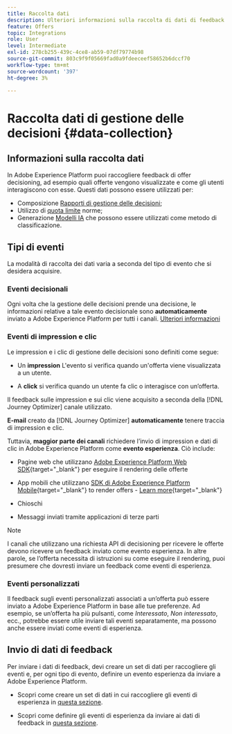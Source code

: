 ```yaml
---
title: Raccolta dati
description: Ulteriori informazioni sulla raccolta di dati di feedback di Gestione delle decisioni
feature: Offers
topic: Integrations
role: User
level: Intermediate
exl-id: 278cb255-439c-4ce8-ab59-07df79774b98
source-git-commit: 803c9f9f05669fad0a9fdeeceef58652b6dccf70
workflow-type: tm+mt
source-wordcount: '397'
ht-degree: 3%

---
```


# Raccolta dati di gestione delle decisioni {#data-collection}

## Informazioni sulla raccolta dati

In Adobe Experience Platform puoi raccogliere feedback di offer decisioning, ad esempio quali offerte vengono visualizzate e come gli utenti interagiscono con esse. Questi dati possono essere utilizzati per:
* Composizione [Rapporti di gestione delle decisioni](../reports/get-started-events.md);
* Utilizzo di [quota limite](../offer-library/add-constraints.md#capping) norme;
* Generazione [Modelli IA](../ranking/create-ranking-strategies.md) che possono essere utilizzati come metodo di classificazione.

## Tipi di eventi

La modalità di raccolta dei dati varia a seconda del tipo di evento che si desidera acquisire.

### Eventi decisionali

Ogni volta che la gestione delle decisioni prende una decisione, le informazioni relative a tale evento decisionale sono **automaticamente** inviato a Adobe Experience Platform per tutti i canali. [Ulteriori informazioni](../reports/get-started-events.md)

### Eventi di impression e clic

Le impression e i clic di gestione delle decisioni sono definiti come segue:

* Un **impression** L&#39;evento si verifica quando un&#39;offerta viene visualizzata a un utente.

* A **click** si verifica quando un utente fa clic o interagisce con un’offerta.

Il feedback sulle impression e sui clic viene acquisito a seconda della [!DNL Journey Optimizer] canale utilizzato.

**E-mail** creato da [!DNL Journey Optimizer] **automaticamente** tenere traccia di impression e clic.

Tuttavia, **maggior parte dei canali** richiedere l’invio di impression e dati di clic in Adobe Experience Platform come **evento esperienza**. Ciò include:

* Pagine web che utilizzano [Adobe Experience Platform Web SDK](https://experienceleague.adobe.com/docs/experience-platform/edge/home.html?lang=it){target="_blank"} per eseguire il rendering delle offerte

* App mobili che utilizzano [SDK di Adobe Experience Platform Mobile](https://experienceleague.adobe.com/docs/platform-learn/data-collection/mobile-sdk/overview.html){target="_blank"} to render offers - [Learn more](https://developer.adobe.com/client-sdks/documentation/adobe-journey-optimizer-decisioning/#ab-sj-tracking-servers){target="_blank"}
* Chioschi
* Messaggi inviati tramite applicazioni di terze parti
  <!--Mobile push notifications authored by [!DNL Journey Optimizer] - [Learn more](https://developer.adobe.com/client-sdks/documentation/adobe-journey-optimizer/api-reference/#handlenotificationresponse){target="_blank"}-->

>[!NOTE]
>
>I canali che utilizzano una richiesta API di decisioning per ricevere le offerte devono ricevere un feedback inviato come evento esperienza. In altre parole, se l’offerta necessita di istruzioni su come eseguire il rendering, puoi presumere che dovresti inviare un feedback come eventi di esperienza.

### Eventi personalizzati

Il feedback sugli eventi personalizzati associati a un’offerta può essere inviato a Adobe Experience Platform in base alle tue preferenze. Ad esempio, se un’offerta ha più pulsanti, come *Interessato*, *Non interessato*, ecc., potrebbe essere utile inviare tali eventi separatamente, ma possono anche essere inviati come eventi di esperienza.

## Invio di dati di feedback

Per inviare i dati di feedback, devi creare un set di dati per raccogliere gli eventi e, per ogni tipo di evento, definire un evento esperienza da inviare a Adobe Experience Platform.

* Scopri come creare un set di dati in cui raccogliere gli eventi di esperienza in [questa sezione](create-dataset.md).

* Scopri come definire gli eventi di esperienza da inviare ai dati di feedback in [questa sezione](schema-requirement.md).
